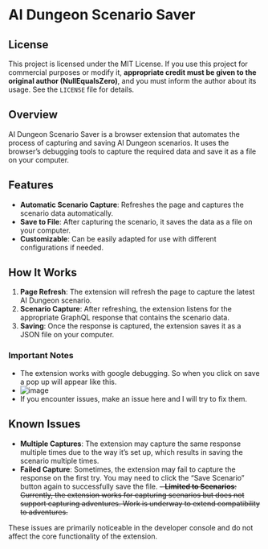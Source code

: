 # AI Dungeon Scenario Saver

## License

This project is licensed under the MIT License. If you use this project for commercial purposes or modify it, **appropriate credit must be given to the original author (NullEqualsZero)**, and you must inform the author about its usage. See the `LICENSE` file for details.


## Overview

AI Dungeon Scenario Saver is a browser extension that automates the process of capturing and saving AI Dungeon scenarios. It uses the browser’s debugging tools to capture the required data and save it as a file on your computer.

## Features

- **Automatic Scenario Capture**: Refreshes the page and captures the scenario data automatically.
- **Save to File**: After capturing the scenario, it saves the data as a file on your computer.
- **Customizable**: Can be easily adapted for use with different configurations if needed.

## How It Works

1. **Page Refresh**: The extension will refresh the page to capture the latest AI Dungeon scenario.
2. **Scenario Capture**: After refreshing, the extension listens for the appropriate GraphQL response that contains the scenario data.
3. **Saving**: Once the response is captured, the extension saves it as a JSON file on your computer.

### Important Notes

- The extension works with google debugging. So when you click on save a pop up will appear like this.
- ![image](https://github.com/user-attachments/assets/61a1e6a0-c427-4f0a-b397-7ebfc6a90f99)
- If you encounter issues, make an issue here and I will try to fix them.

## Known Issues

- **Multiple Captures**: The extension may capture the same response multiple times due to the way it’s set up, which results in saving the scenario multiple times.
- **Failed Capture**: Sometimes, the extension may fail to capture the response on the first try. You may need to click the “Save Scenario” button again to successfully save the file.
~~- **Limited to Scenarios**: Currently, the extension works for capturing scenarios but does not support capturing adventures. Work is underway to extend compatibility to adventures.~~

These issues are primarily noticeable in the developer console and do not affect the core functionality of the extension.
